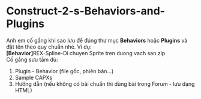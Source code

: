 # Construct-2-s-Behaviors-and-Plugins

Anh em cố gắng khi sao lưu để đúng thư mục <b>Behaviors</b> hoặc <b>Plugins</b> và đặt tên theo quy chuẩn nhé. Ví dụ:<br>
<b>[Behavior]</b>REX-Spline-Di chuyen Sprite tren duong vach san.zip<br>
Cố gắng sưu tầm đủ:
<ol>
  <li>Plugin - Behavior (file gốc, phiên bản...)</li>
  <li>Sample CAPXs</li>
  <li>Hướng dẫn (nếu không có bài chuẩn thì dùng bài trong Forum - lưu dạng HTML)</li>
 </ol>


